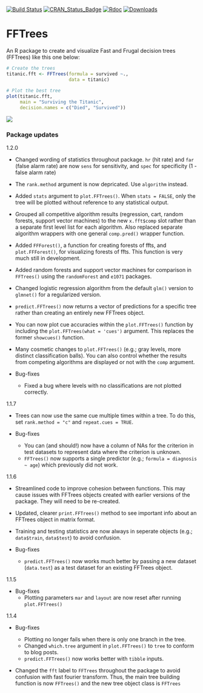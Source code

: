 [![Build Status](https://travis-ci.org/ndphillips/FFTrees.svg?branch=master)](https://travis-ci.org/ndphillips/FFTrees)
[![CRAN_Status_Badge](http://www.r-pkg.org/badges/version/FFTrees)](https://CRAN.R-project.org/package=FFTrees)
[![Rdoc](http://www.rdocumentation.org/badges/version/FFTrees)](http://www.rdocumentation.org/packages/FFTrees)
[![Downloads](http://cranlogs.r-pkg.org/badges/FFTrees?color=brightgreen)](http://www.r-pkg.org/pkg/FFTrees)

# FFTrees
An R package to create and visualize Fast and Frugal decision trees (FFTrees) like this one below:

```R
# Create the trees
titanic.fft <- FFTrees(formula = survived ~., 
                       data = titanic)
                       
# Plot the best tree
plot(titanic.fft,
     main = "Surviving the Titanic", 
     decision.names = c("Died", "Survived"))
```

![](https://dl.dropboxusercontent.com/u/7618380/titanicfft.png)



### Package updates

1.2.0

- Changed wording of statistics throughout package. `hr` (hit rate) and `far` (false alarm rate) are now `sens` for sensitivity, and `spec` for specificity (1 - false alarm rate)

- The `rank.method` argument is now depricated. Use `algorithm` instead.

- Added `stats` argument to `plot.FFTrees()`. When `stats = FALSE`, only the tree will be plotted without reference to any statistical output.

- Grouped all competitive algorithm results (regression, cart, random forests, support vector machines) to the new `x.fft$comp` slot rather than a separate first level list for each algorithm. Also replaced separate algorithm wrappers with one general `comp.pred()` wrapper function.

- Added `FFForest()`, a function for creating forests of ffts, and `plot.FFForest()`, for visualizing forests of ffts. This function is very much still in development.

- Added random forests and support vector machines for comparison in `FFTrees()` using the `randomForest` and `e1071` packages.

- Changed logistic regression algorithm from the default `glm()` version to `glmnet()` for a regularized version.

- `predict.FFTrees()` now returns a vector of predictions for a specific tree rather than creating an entirely new FFTrees object.

- You can now plot cue accuracies within the `plot.FFTrees()` function by including the `plot.FFTrees(what = 'cues')` argument. This replaces the former `showcues()` function.

- Many cosmetic changes to `plot.FFTrees()` (e.g.; gray levels, more distinct classification balls). You can also control whether the results from competing algorithms are displayed or not with the `comp` argument.

- Bug-fixes
    - Fixed a bug where levels with no classifications are not plotted correctly.

1.1.7

- Trees can now use the same cue multiple times within a tree. To do this, set `rank.method = "c"` and `repeat.cues = TRUE`.

- Bug-fixes
   - You can (and should!) now have a column of NAs for the criterion in test datasets to represent data where the criterion is unknown.
   - `FFTrees()` now supports a single predictor (e.g.; `formula = diagnosis ~ age`) which previously did not work.

1.1.6

- Streamlined code to improve cohesion between functions. This may cause issues with FFTrees objects created with earlier versions of the package. They will need to be re-created.
- Updated, clearer `print.FFTrees()` method to see important info about an FFTrees object in matrix format.
- Training and testing statistics are now always in seperate objects (e.g.; `data$train`, `data$test`) to avoid confusion.

- Bug-fixes
    - `predict.FFTrees()` now works much better by passing a new dataset (`data.test`) as a test dataset for an existing FFTrees object.

1.1.5

- Bug-fixes
    - Plotting parameters `mar` and `layout` are now reset after running `plot.FFTrees()`

1.1.4

- Bug-fixes
    - Plotting no longer fails when there is only one branch in the tree.
    - Changed `which.tree` argument in `plot.FFTrees()` to `tree` to conform to blog posts.
    - `predict.FFTrees()` now works better with `tibble` inputs.
    
- Changed the `fft` label to `FFTrees` throughout the package to avoid confusion with fast fourier transform. Thus, the main tree building function is now `FFTrees()` and the new tree object class is `FFTrees`


